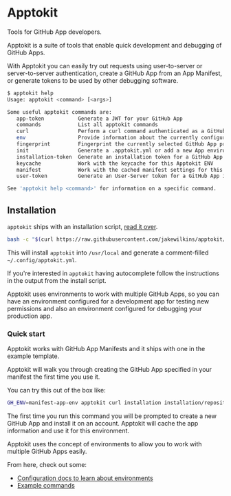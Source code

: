 # Apptokit

Tools for GitHub App developers.

Apptokit is a suite of tools that enable quick development and debugging of
GitHub Apps.

With Apptokit you can easily try out requests using user-to-server or server-to-server
authentication, create a GitHub App from an App Manifest, or generate tokens to be
used by other debugging software.


```bash
$ apptokit help
Usage: apptokit <command> [<args>]

Some useful apptokit commands are:
   app-token           Generate a JWT for your GitHub App
   commands            List all apptokit commands
   curl                Perform a curl command authenticated as a GitHub App.
   env                 Provide information about the currently configured GitHub App
   fingerprint         Fingerprint the currently selected GitHub App private key.
   init                Generate a .apptokit.yml or add a new App environment
   installation-token  Generate an installation token for a GitHub App installation.
   keycache            Work with the keycache for this Apptokit ENV
   manifest            Work with the cached manifest settings for this Apptokit ENV
   user-token          Generate an User-Server token for a GitHub App installation.

See 'apptokit help <command>' for information on a specific command.
```

## Installation

`apptokit` ships with an installation script, [read it over][install-script-html].

```bash
bash -c "$(curl https://raw.githubusercontent.com/jakewilkins/apptokit/main/install.sh -fsSL)" -- install
```

This will install `apptokit` into `/usr/local` and generate a comment-filled
`~/.config/apptokit.yml`.

If you're interested in `apptokit` having autocomplete follow the instructions in
the output from the install script.

Apptokit uses environments to work with multiple GitHub Apps, so you can have an
environment configured for a development app for testing new permissions and also
an environment configured for debugging your production app.

### Quick start

Apptokit works with GitHub App Manifests and it ships with one in the example template.

Apptokit will walk you through creating the GitHub App specified in your manifest
the first time you use it.

You can try this out of the box like:

```bash
GH_ENV=manifest-app-env apptokit curl installation installation/repositories | jq
```

The first time you run this command you will be prompted to create a new GitHub
App and install it on an account. Apptokit will cache the app information and use
it for this environment.

Apptokit uses the concept of environments to allow you to work with multiple GitHub
Apps easily.

From here, check out some:

- [Configuration docs to learn about environments][configuration]
- [Example commands][examples]


[install-script-html]: https://github.com/jakewilkins/apptokit/blob/main/install.sh
[configuration]: https://github.com/jakewilkins/apptokit/blob/main/docs/configuration.md
[examples]: https://github.com/jakewilkins/apptokit/blob/main/docs/examples.md
